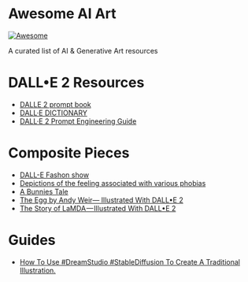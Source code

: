 # Awesome AI Art
[![Awesome](https://awesome.re/badge.svg)](https://awesome.re)

A curated list of AI & Generative Art resources


# DALL•E 2 Resources
- [DALLE 2 prompt book](https://dallery.gallery/wp-content/uploads/2022/07/The-DALL%C2%B7E-2-prompt-book.pdf)
- [DALL·E DICTIONARY](https://dalledictionary.notion.site/dalledictionary/DALL-E-DICTIONARY-2ec3dd6dc2184a45a9b6b4b8a021f0a6)
- [DALL·E 2 Prompt Engineering Guide](https://docs.google.com/document/d/11WlzjBT0xRpQhP9tFMtxzd0q6ANIdHPUBkMV-YB043U/edit)

# Composite Pieces
- [DALL-E Fashon show](https://twitter.com/paultrillo/status/1562106954096381952)
- [Depictions of the feeling associated with various phobias](https://twitter.com/deKxi/status/1547796833011138562)
- [A Bunnies Tale](https://twitter.com/dbonneville/status/1522453742095900672)
- [The Egg by Andy Weir— Illustrated With DALL•E 2](https://medium.com/@lanzani/the-egg-by-andy-weir-illustrated-with-dalle2-76282cd47948)
- [The Story of LaMDA — Illustrated With DALL•E 2](https://medium.com/@lanzani/the-story-of-lamda-illustrated-with-dall-e-2-d1bf9c246fe)

# Guides
- [How To Use #DreamStudio #StableDiffusion To Create A Traditional Illustration.](https://twitter.com/dbonneville/status/1562653976717185024)
